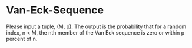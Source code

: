 # Van-Eck-Sequence

Please input a tuple, (M, p). The output is the probability that for a random index, n < M, the nth member of the Van Eck sequence is zero or within p percent of n.
